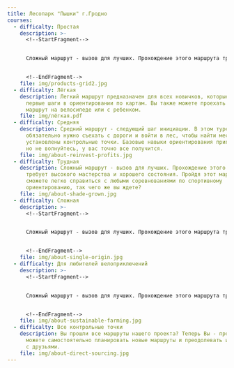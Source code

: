 ```yaml
---
title: Лесопарк "Пышки" г.Гродно
courses:
  - difficalty: Простая
    description: >-
      <!--StartFragment-->


      Сложный маршрут - вызов для лучших. Прохождение этого маршрута требует высокого мастерства и хорошего состояния. Пройдя этот маршрут, вы сможете легко справиться с любыми соревнованиями по спортивному ориентированию, так чего же вы ждете?


      <!--EndFragment-->
    file: img/products-grid2.jpg
  - difficalty: Лёгкая
    description: Легкий маршрут предназначен для всех новичков, которые делают
      первые шаги в ориентировании по картам. Вы также можете проехать легкий
      маршрут на велосипеде или с ребенком.
    file: img/лёгкая.pdf
  - difficalty: Средняя
    description: Средний маршрут - следующий шаг инициации. В этом туре вам
      обязательно нужно съехать с дороги и войти в лес, чтобы найти места, где
      установлены контрольные точки. Базовые навыки ориентирования пригодятся,
      но не волнуйтесь, у вас точно все получится.
    file: img/about-reinvest-profits.jpg
  - difficalty: Трудная
    description: Сложный маршрут - вызов для лучших. Прохождение этого маршрута
      требует высокого мастерства и хорошего состояния. Пройдя этот маршрут, вы
      сможете легко справиться с любыми соревнованиями по спортивному
      ориентированию, так чего же вы ждете?
    file: img/about-shade-grown.jpg
  - difficalty: Сложная
    description: >-
      <!--StartFragment-->


      Сложный маршрут - вызов для лучших. Прохождение этого маршрута требует высокого мастерства и хорошего состояния. Пройдя этот маршрут, вы сможете легко справиться с любыми соревнованиями по спортивному ориентированию, так чего же вы ждете?


      <!--EndFragment-->
    file: img/about-single-origin.jpg
  - difficalty: Для любителей велоприключений
    description: >-
      <!--StartFragment-->


      Сложный маршрут - вызов для лучших. Прохождение этого маршрута требует высокого мастерства и хорошего состояния. Пройдя этот маршрут, вы сможете легко справиться с любыми соревнованиями по спортивному ориентированию, так чего же вы ждете?


      <!--EndFragment-->
    file: img/about-sustainable-farming.jpg
  - difficalty: Все контрольные точки
    description: Вы прошли все маршруты нашего проекта? Теперь Вы - профессионал! Вы
      можете самостоятельно планировать новые маршруты и преодолевать их вместе
      с друзьями.
    file: img/about-direct-sourcing.jpg
---
```

